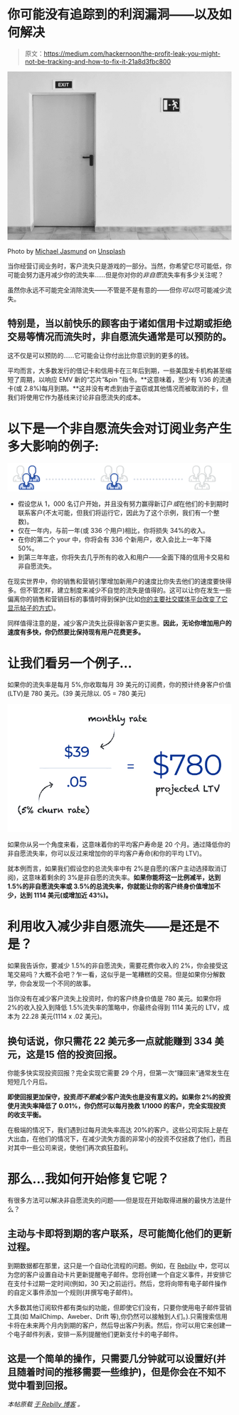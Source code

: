 # 你可能没有追踪到的利润漏洞——以及如何解决

> 原文：<https://medium.com/hackernoon/the-profit-leak-you-might-not-be-tracking-and-how-to-fix-it-21a8d3fbc800>

![](img/37aba97a1fba1598b151910f760bfedd.png)

Photo by [Michael Jasmund](https://unsplash.com/photos/t-WxNy6CMyU?utm_source=unsplash&utm_medium=referral&utm_content=creditCopyText) on [Unsplash](https://unsplash.com/search/photos/exit?utm_source=unsplash&utm_medium=referral&utm_content=creditCopyText)

当你经营订阅业务时，客户流失只是游戏的一部分。当然，你希望它尽可能低，你可能会努力逐月减少你的流失率……但是你对你的*非自愿*流失率有多少关注呢？

虽然你永远不可能完全消除流失——不管是不是有意的——但你*可以*尽可能减少流失。

## 特别是，当以前快乐的顾客由于诸如信用卡过期或拒绝交易等情况而流失时，非自愿流失通常是可以预防的。

这不仅是可以预防的……它可能会让你付出比你意识到的更多的钱。

平均而言，大多数发行的借记卡和信用卡在三年后到期，一些美国发卡机构甚至缩短了周期，以响应 EMV 新的“芯片”&pin "指令。**这意味着，至少有 1/36 的流通卡(或 2.8%)每月到期。**这并没有考虑到由于盗窃或其他情况而被取消的卡，但我们将使用它作为基线来讨论非自愿流失的成本。

# 以下是一个非自愿流失会对订阅业务产生多大影响的例子:

![](img/0aaef4d9c1ba9cd58812e041ba43ff23.png)

*   假设您从 1，000 名订户开始，并且没有努力赢得新订户*或*在他们的卡到期时联系客户(不太可能，但我们将运行它，因此为了这个示例，我们有一个整数)。
*   仅在一年内，与前一年(或 336 个用户)相比，你将损失 34%的收入。
*   在你的第二个 your 中，你将会有 336 个新用户，收入会比上一年下降 50%。
*   到第三年年底，你将失去几乎所有的收入和用户——全面下降的信用卡交易和非自愿流失。

在现实世界中，你的销售和营销引擎增加新用户的速度比你失去他们的速度要快得多。但不管怎样，建立制度来减少不自觉的流失是值得的。这可以让你在发生一些偏离你的销售和营销目标的事情时得到保护(比如[你的主要社交媒体平台改变了它显示帖子的方式](https://later.com/blog/how-instagram-algorithm-works/))。

同样值得注意的是，减少客户流失比获得新客户更实惠。**因此，无论你增加用户的速度有多快，你仍然要比保持现有用户花费更多。**

# 让我们看另一个例子…

如果你的流失率是每月 5%,你收取每月 39 美元的订阅费，你的预计终身客户价值(LTV)是 780 美元。(39 美元除以. 05 = 780 美元)

![](img/afeed1b872cc31c05c52d8cf79e35a66.png)

如果你从另一个角度来看，这意味着你的平均客户寿命是 20 个月。通过降低你的非自愿流失率，你可以反过来增加你的平均客户寿命(和你的平均 LTV)。

就本例而言，如果我们假设您的总流失率中有 2%是自愿的(客户主动选择取消订阅)，这意味着剩余的 3%是非自愿的流失率。**如果你能将这一比例减半，达到 1.5%的非自愿流失率或 3.5%的总流失率，你就能让你的客户终身价值增加不少，达到 1114 美元(或增加近 43%)。**

# 利用收入减少非自愿流失——是还是不是？

如果我告诉你，要减少 1.5%的非自愿流失，需要花费你收入的 2%，你会接受这笔交易吗？大概不会吧？乍一看，这似乎是一笔糟糕的交易。但是如果你分解数学，你会发现一个不同的故事。

当你没有在减少客户流失上投资时，你的客户终身价值是 780 美元。如果你将 2%的收入投入到降低 1.5%流失率的策略中，你最终会得到 1114 美元的 LTV，成本为 22.28 美元(1114 x .02 美元)。

## 换句话说，你只需花 22 美元多一点就能赚到 334 美元，这是**15 倍的投资回报。**

你能多快实现投资回报？完全实现它需要 29 个月，但第一次“赚回来”通常发生在短短几个月后。

**即使回报更加保守，投资*而不是*减少客户流失也是没有意义的。如果你 2%的投资使月流失率降低了 0.01%，你仍然可以每月挽救 1/1000 的客户，完全实现投资的收支平衡。**

在极端的情况下，我们遇到过每月流失率高达 20%的客户。这些公司实际上是在大出血，在他们的情况下，在减少流失方面的非常小的投资不仅拯救了他们，而且对其中一些公司来说，使他们再次疯狂盈利。

# 那么…我如何开始修复它呢？

有很多方法可以解决非自愿流失的问题——但是现在开始取得进展的最快方法是什么？

## 主动与卡即将到期的客户联系，尽可能简化他们的更新过程。

到期数据都在那里，这只是一个自动化流程的问题。例如，在 [Rebilly](https://www.rebilly.com/?utm_source=Medium&utm_medium=StartUpGrind) 中，您可以为您的客户设置自动卡片更新提醒电子邮件。您将创建一个自定义事件，并安排它在支付卡过期一定时间(例如，30 天)之前运行。然后，您将向带有电子邮件操作的自定义事件添加一个规则(并撰写电子邮件)。

大多数其他订阅软件都有类似的功能，但即使它们没有，只要你使用电子邮件营销工具(如 MailChimp、Aweber、Drift 等),你仍然可以接触到人们。).只需搜索信用卡将在未来两个月内到期的客户，然后导出客户列表。然后，你可以用它来创建一个电子邮件列表，安排一系列提醒他们更新支付卡的电子邮件。

## **这是一个简单的操作，只需要几分钟就可以设置好(并且随着时间的推移需要一些维护)，但是你会在不知不觉中看到回报。**

*本帖原载* [*于 Rebilly 博客*](https://www.rebilly.com/blog/how-to-fix-involuntary-churn/?utm_source=Medium&utm_medium=StartUpGrind) *。*